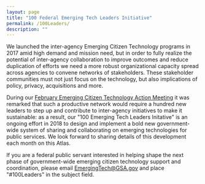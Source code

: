 ```yaml
---
layout: page
title: "100 Federal Emerging Tech Leaders Initiative"
permalink: /100Leaders/
description: ""
---
```


We launched the inter-agency Emerging Citizen Technology programs in 2017 amid high demand and mission need, but in order to fully realize the potential of inter-agency collaboration to improve outcomes and reduce duplication of efforts we need a more robust organizational capacity spread across agencies to convene networks of stakeholders. These stakeholder communities must not just focus on the technology, but also implications of policy, privacy, acquisitions and more. 

During our [February Emerging Citizen Technology Action Meeting](https://emerging.digital.gov/2018-02-Meeting/) it was remarked that such a productive network would require a hundred new leaders to step up and contribute to inter-agency initiatives to make it sustainable: as a result, our "100 Emerging Tech Leaders Initative" is an ongoing effort in 2018 to design and implement a bold new government-wide system of sharing and collaborating on emerging technologies for public services. We look forward to sharing details of this development each month on this Atlas. 

If you are a federal public servant interested in helping shape the next phase of government-wide emerging citizen technology support and coordination, please email EmergingTech@GSA.gov and place "#100Leaders" in the subject field. 
